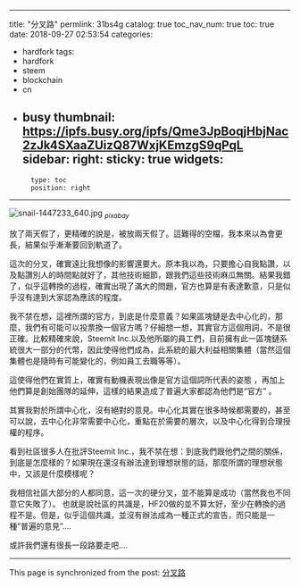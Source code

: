 
---
title: "分叉路"
permlink: 31bs4g
catalog: true
toc_nav_num: true
toc: true
date: 2018-09-27 02:53:54
categories:
- hardfork
tags:
- hardfork
- steem
- blockchain
- cn
- busy
thumbnail: https://ipfs.busy.org/ipfs/Qme3JpBoqjHbjNac2zJk4SXaaZUizQ87WxjKEmzgS9qPqL
sidebar:
    right:
        sticky: true
widgets:
    -
        type: toc
        position: right
---


![snail-1447233_640.jpg](https://ipfs.busy.org/ipfs/Qme3JpBoqjHbjNac2zJk4SXaaZUizQ87WxjKEmzgS9qPqL)
<sub>*pixabay*</sub>

放了兩天假了，更精確的說是，被放兩天假了。這難得的空檔，我本來以為會更長，結果似乎漸漸要回到軌道了。

這次的分叉，確實遠比我想像的影響還要大。原本我以為，只要擔心自我點讚，以及點讚別人的時間點就好了，其他技術細節，跟我們這些技術麻瓜無關。結果我錯了，似乎這轉換的過程，確實出現了滿大的問題，官方也算是有表達歉意，只是似乎沒有達到大家認為應該的程度。

我不禁在想，這裡所謂的官方，到底是什麼意義？如果區塊鏈是去中心化的，那麼，我們有可能可以投票換一個官方嗎？仔細想一想，其實官方這個用詞，不是很正確。比較精確來說，Steemit Inc.以及他所屬的員工們，目前擁有此一區塊鏈系統很大一部分的代幣，因此使得他們成為，此系統的最大利益相關集體（當然這個集體也是隨時有可能變化的，例如員工去職等等）。 

這使得他們在實質上，確實有動機表現出像是官方這個詞所代表的姿態 ，再加上他們算是創始團隊的延伸，這樣的結果造成了普遍大家都認為他們是“官方” 。

其實我對於所謂中心化，沒有絕對的意見。中心化其實在很多時候都需要的，甚至可以說，去中心化非常需要中心化，重點在於需要的層次，以及中心化得到合理授權的程序。

看到社區很多人在批評Steemit Inc.，我不禁在想：到底我們跟他們之間的關係，到底是怎麼樣的？如果現在還沒有辦法達到理想狀態的話，那麼所謂的理想狀態中，又該是什麼模樣呢？

我相信社區大部分的人都同意，這一次的硬分叉，並不能算是成功（當然我也不同意它失敗了）。 也就是說社區的共識是，HF20做的並不算太好，至少在轉換的過程不是。但是，似乎這個共識，並沒有辦法成為一種正式的宣告，而只能是一種”普遍的意見”.... 

或許我們還有很長一段路要走吧.... 


- - -

This page is synchronized from the post: [分叉路](https://steemit.com/@deanliu/31bs4g)
